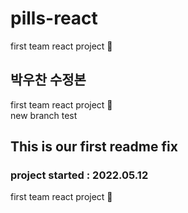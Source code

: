 <!-- @format -->

# pills-react


first team react project 💊

## 박우찬 수정본

first team react project 💊  
new branch test


## This is our first readme fix

### project started : 2022.05.12

first team react project 💊


